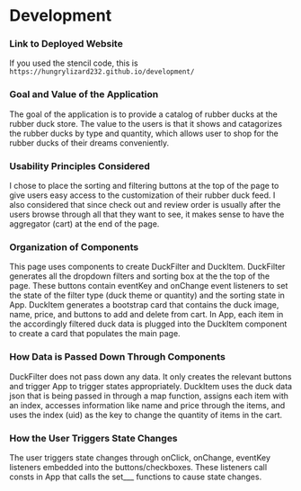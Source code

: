 # Development

### Link to Deployed Website
If you used the stencil code, this is `https://hungrylizard232.github.io/development/`

### Goal and Value of the Application
The goal of the application is to provide a catalog of rubber ducks at the rubber duck store. The value to the users is that it shows and catagorizes the rubber ducks by type and quantity, which allows user to shop for the rubber ducks of their dreams conveniently. 

### Usability Principles Considered
I chose to place the sorting and filtering buttons at the top of the page to give users easy access to the customization of their rubber duck feed. I also considered that since check out and review order is usually after the users browse through all that they want to see, it makes sense to have the aggregator (cart) at the end of the page. 

### Organization of Components
This page uses components to create DuckFilter and DuckItem. DuckFilter generates all the dropdown filters and sorting box at the the top of the page. These buttons contain eventKey and onChange event listeners to set the state of the filter type (duck theme or quantity) and the sorting state in App. DuckItem generates a bootstrap card that contains the duck image, name, price, and buttons to add and delete from cart. In App, each item in the accordingly filtered duck data is plugged into the DuckItem component to create a card that populates the main page. 

### How Data is Passed Down Through Components
DuckFilter does not pass down any data. It only creates the relevant buttons and trigger App to trigger states appropriately. DuckItem uses the duck data json that is being passed in through a map function, assigns each item with an index, accesses information like name and price through the items, and uses the index (uid) as the key to change the quantity of items in the cart. 

### How the User Triggers State Changes
The user triggers state changes through onClick, onChange, eventKey listeners embedded into the buttons/checkboxes. These listeners call consts in App that calls the set___ functions to cause state changes. 

